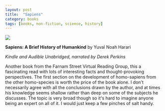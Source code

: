 ```yaml
---
layout: post
title:  "Sapiens"
category: books
tags: [books, non-fiction, science, history]
---
```


<a target="_blank"  href="https://www.amazon.com/gp/product/0062316095/ref=as_li_tl?ie=UTF8&camp=1789&creative=9325&creativeASIN=0062316095&linkCode=as2&tag=42models-20&linkId=03a6f45250789e215e81e5f044bd84b8"><img border="0" src="//ws-na.amazon-adsystem.com/widgets/q?_encoding=UTF8&MarketPlace=US&ASIN=0062316095&ServiceVersion=20070822&ID=AsinImage&WS=1&Format=_SL160_&tag=42models-20" ></a><img src="//ir-na.amazon-adsystem.com/e/ir?t=42models-20&l=am2&o=1&a=0062316095" width="1" height="1" border="0" alt="" style="border:none !important; margin:0px !important;" />

**Sapiens: A Brief History of Humankind** by Yuval Noah Harari

*Kindle and Audible Unabridged, narrated by Derek Perkins*

Another book from the Farnam Street Virtual Reading Group, this a fascinating read with lots of interesting facts and thought-provoking perspectives. The first section on the development of homo-sapiens from the other homo-species is worth the price of the book alone. I don't necessarily agree with all the conclusions drawn by the author, and at times his knowledge seems shallow rather than deep on some of the subjects he discusses. The topic is very broad though so it's hard to imagine anyone being an expert on all of it. I would just keep a few pinches of salt handy.